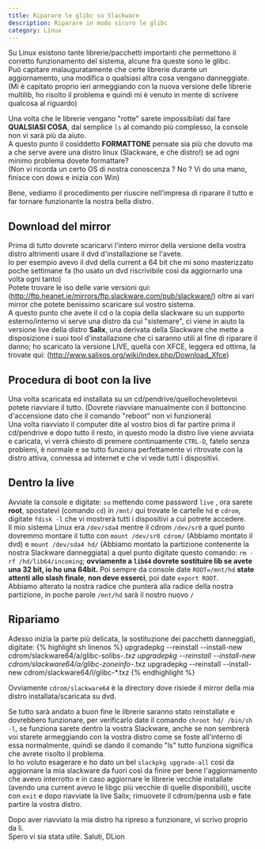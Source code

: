 ```yaml
---
title: Riparare le glibc su Slackware
description: Riparare in modo sicuro le glibc
category: Linux
---
```

Su Linux esistono tante librerie/pacchetti importanti che permettono il corretto funzionamento del sistema, alcune fra queste sono le glibc.   
Può capitare malauguratamente che certe librerie durante un aggiornamento, una modifica o qualsiasi altra cosa vengano danneggiate.   
(Mi è capitato proprio ieri armeggiando con la nuova versione delle librerie multilib, ho risolto il problema e quindi mi è venuto in mente di scrivere qualcosa al riguardo)

Una volta che le librerie vengano "rotte" sarete impossibilati dal fare **QUALSIASI COSA**, dal semplice `ls` al comando più complesso, la console non vi sarà più da aiuto.   
A questo punto il cosiddetto **FORMATTONE** pensate sia più che dovuto ma a che serve avere una distro linux (Slackware, e che distro!) se ad ogni minimo problema dovete formattare?   
(Non vi ricorda un certo OS di nostra conoscenza ? No ? Vi do una mano, finisce con dows e inizia con Win)

Bene, vediamo il procedimento per riuscire nell’impresa di riparare il tutto e far tornare funzionante la nostra bella distro.

## Download del mirror
Prima di tutto dovrete scaricarvi l'intero mirror della versione della vostra distro altrimenti usare il dvd d'installazione se l'avete.   
Io per esempio avevo il dvd della current a 64 bit che mi sono masterizzato poche settimane fa (ho usato un dvd riscrivibile così da aggiornarlo una volta ogni tanto)   
Potete trovare le iso delle varie versioni qui: (http://ftp.heanet.ie/mirrors/ftp.slackware.com/pub/slackware/) oltre ai vari mirror che potete benissimo scaricare sul vostro sistema.   
A questo punto che avete il cd o la copia della slackware su un supporto esterno/interno vi serve una distro da cui "sistemare", ci viene in aiuto la versione live della distro **Salix**, una derivata della Slackware che mette a disposizione i suoi tool d'installazione che ci saranno utili al fine di riparare il danno; ho scaricato la versione LIVE, quella con XFCE, leggera ed ottima, la trovate qui: (http://www.salixos.org/wiki/index.php/Download_Xfce)

## Procedura di boot con la live
Una volta scaricata ed installata su un cd/pendrive/quellochevoletevoi potete riavviare il tutto. (Dovrete riavviare manualmente con il bottoncino d'accensione dato che il comando "reboot" non vi funzionerà)   
Una volta riavviato il computer dite al vostro bios di far partire prima il cd/pendrive e dopo tutto il resto, in questo modo la distro live viene avviata e caricata, vi verrà chiesto di premere continuamente `CTRL-D`, fatelo senza problemi, è normale e se tutto funziona perfettamente vi ritrovate con la distro attiva, connessa ad internet e che vi vede tutti i dispositivi.

## Dentro la live
Avviate la console e digitate: `su` mettendo come password `live` , ora sarete **root**, spostatevi (comando `cd`) in `/mnt/` qui trovate le cartelle `hd` e `cdrom`, digitate `fdisk -l` che vi mostrerà tutti i dispositivi a cui potrete accedere.   
Il mio sistema Linux era `/dev/sda4` mentre il cdrom `/dev/sr0` a quel punto dovremmo montare il tutto con `mount /dev/sr0 cdrom/` (Abbiamo montato il dvd) e `mount /dev/sda4 hd/` (Abbiamo montato la partizione contenente la nostra Slackware danneggiata) a quel punto digitate questo comando: `rm -rf /hd/lib64/incoming`; **ovviamente a `lib64` dovrete sostituire lib se avete una 32 bit, io ho una 64bit.** Poi sempre da console date `ROOT=/mnt/hd` **state attenti allo slash finale**, **non deve esserci**, poi date `export ROOT`.   
Abbiamo alterato la nostra radice che punterà alla radice della nostra partizione, in poche parole `/mnt/hd` sarà il nostro nuovo `/`

## Ripariamo
Adesso inizia la parte più delicata, la sostituzione dei pacchetti danneggiati, digitate:
{% highlight sh linenos %}
upgradepkg --reinstall --install-new cdrom/slackware64/a/glibc-solibs-*.txz
upgradepkg --reinstall --install-new cdrom/slackware64/a/glibc-zoneinfo-*.txz
upgradepkg --reinstall --install-new cdrom/slackware64/l/glibc-*.txz
{% endhighlight %}

Ovviamente `cdrom/slackware64` è la directory dove risiede il mirror della mia distro installata/scaricata su dvd.

Se tutto sarà andato a buon fine le librerie saranno stato reinstallate e dovrebbero funzionare, per verificarlo date il comando `chroot hd/ /bin/sh -l`, se funziona sarete dentro la vostra Slackware, anche se non sembrerà voi starete armeggiando con la vostra distro come se foste all'interno di essa normalmente, quindi se dando il comando "ls" tutto funziona significa che avrete risolto il problema.   
Io ho voluto esagerare e ho dato un bel `slackpkg upgrade-all` così da aggiornare la mia slackware da fuori così da finire per bene l'aggiornamento che avevo interrotto e in caso aggiornare le librerie vecchie installate (avendo una current avevo le libgc più vecchie di quelle disponibili), uscite con `exit` e dopo riavviate la live Salix; rimuovete il cdrom/penna usb e fate partire la vostra distro.

Dopo aver riavviato la mia distro ha ripreso a funzionare, vi scrivo proprio da lì.   
Spero vi sia stata utile.
Saluti, DLion
